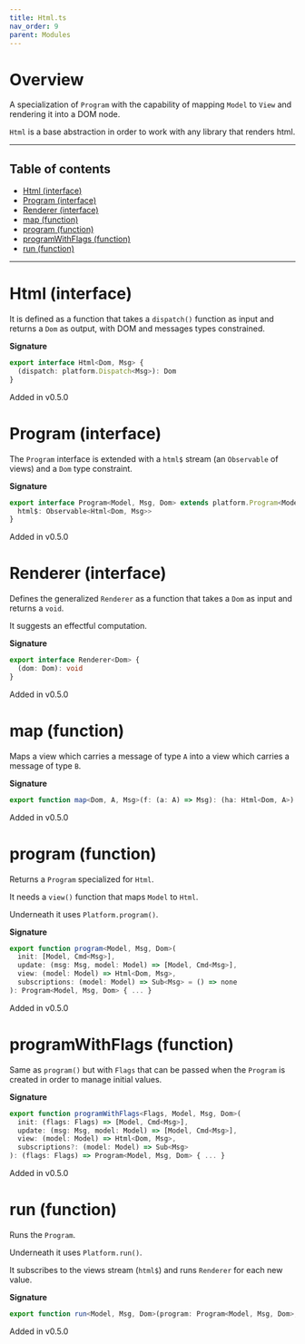 ```yaml
---
title: Html.ts
nav_order: 9
parent: Modules
---
```


# Overview

A specialization of `Program` with the capability of mapping `Model` to `View`
and rendering it into a DOM node.

`Html` is a base abstraction in order to work with any library that renders html.

---

<h2 class="text-delta">Table of contents</h2>

- [Html (interface)](#html-interface)
- [Program (interface)](#program-interface)
- [Renderer (interface)](#renderer-interface)
- [map (function)](#map-function)
- [program (function)](#program-function)
- [programWithFlags (function)](#programwithflags-function)
- [run (function)](#run-function)

---

# Html (interface)

It is defined as a function that takes a `dispatch()` function as input and returns a `Dom` as output,
with DOM and messages types constrained.

**Signature**

```ts
export interface Html<Dom, Msg> {
  (dispatch: platform.Dispatch<Msg>): Dom
}
```

Added in v0.5.0

# Program (interface)

The `Program` interface is extended with a `html$` stream (an `Observable` of views) and a `Dom` type constraint.

**Signature**

```ts
export interface Program<Model, Msg, Dom> extends platform.Program<Model, Msg> {
  html$: Observable<Html<Dom, Msg>>
}
```

Added in v0.5.0

# Renderer (interface)

Defines the generalized `Renderer` as a function that takes a `Dom` as input and returns a `void`.

It suggests an effectful computation.

**Signature**

```ts
export interface Renderer<Dom> {
  (dom: Dom): void
}
```

Added in v0.5.0

# map (function)

Maps a view which carries a message of type `A` into a view which carries a message of type `B`.

**Signature**

```ts
export function map<Dom, A, Msg>(f: (a: A) => Msg): (ha: Html<Dom, A>) => Html<Dom, Msg> { ... }
```

Added in v0.5.0

# program (function)

Returns a `Program` specialized for `Html`.

It needs a `view()` function that maps `Model` to `Html`.

Underneath it uses `Platform.program()`.

**Signature**

```ts
export function program<Model, Msg, Dom>(
  init: [Model, Cmd<Msg>],
  update: (msg: Msg, model: Model) => [Model, Cmd<Msg>],
  view: (model: Model) => Html<Dom, Msg>,
  subscriptions: (model: Model) => Sub<Msg> = () => none
): Program<Model, Msg, Dom> { ... }
```

Added in v0.5.0

# programWithFlags (function)

Same as `program()` but with `Flags` that can be passed when the `Program` is created in order to manage initial values.

**Signature**

```ts
export function programWithFlags<Flags, Model, Msg, Dom>(
  init: (flags: Flags) => [Model, Cmd<Msg>],
  update: (msg: Msg, model: Model) => [Model, Cmd<Msg>],
  view: (model: Model) => Html<Dom, Msg>,
  subscriptions?: (model: Model) => Sub<Msg>
): (flags: Flags) => Program<Model, Msg, Dom> { ... }
```

Added in v0.5.0

# run (function)

Runs the `Program`.

Underneath it uses `Platform.run()`.

It subscribes to the views stream (`html$`) and runs `Renderer` for each new value.

**Signature**

```ts
export function run<Model, Msg, Dom>(program: Program<Model, Msg, Dom>, renderer: Renderer<Dom>): Observable<Model> { ... }
```

Added in v0.5.0
